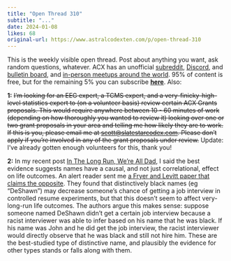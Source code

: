 ```yaml
---
title: "Open Thread 310"
subtitle: "..."
date: 2024-01-08
likes: 68
original-url: https://www.astralcodexten.com/p/open-thread-310
---
```

This is the weekly visible open thread. Post about anything you want, ask random questions, whatever. ACX has an unofficial [subreddit](https://www.reddit.com/r/slatestarcodex/), [Discord](https://discord.gg/RTKtdut), and [bulletin board](https://www.datasecretslox.com/index.php), and [in-person meetups around the world](https://www.lesswrong.com/community?filters%5B0%5D=SSC). 95% of content is free, but for the remaining 5% you can subscribe **[here](https://astralcodexten.substack.com/subscribe?)**. Also:

 **1:** ~~I‘m looking for an EEG expert, a TCMS expert, and a very-finicky-high-level statistics expert to (on a volunteer basis) review certain ACX Grants proposals. This would require anywhere between 10 - 60 minutes of work (depending on how thoroughly you wanted to review it) looking over one or two grant proposals in your area and telling me how likely they are to work. If this is you, please email me at scott@slatestarcodex.com. Please don’t apply if you’re involved in any of the grant proposals under review.~~ Update: I’ve already gotten enough volunteers for this, thank you!

 **2:** In my recent post [In The Long Run, We’re All Dad](/p/in-the-long-run-were-all-dad), I said the best evidence suggests names have a causal, and not just correlational, effect on life outcomes. An alert reader sent me [a Fryer and Levitt paper that claims the opposite](https://www.nber.org/system/files/working_papers/w9938/w9938.pdf). They found that distinctively black names (eg “DeShawn”) may decrease someone’s chance of getting a job interview in controlled resume experiments, but that this doesn’t seem to affect very-long-run life outcomes. The authors argue this makes sense: suppose someone named DeShawn didn’t get a certain job interview because a racist interviewer was able to infer based on his name that he was black. If his name was John and he did get the job interview, the racist interviewer would directly observe that he was black and still not hire him. These are the best-studied type of distinctive name, and plausibly the evidence for other types stands or falls along with them.

